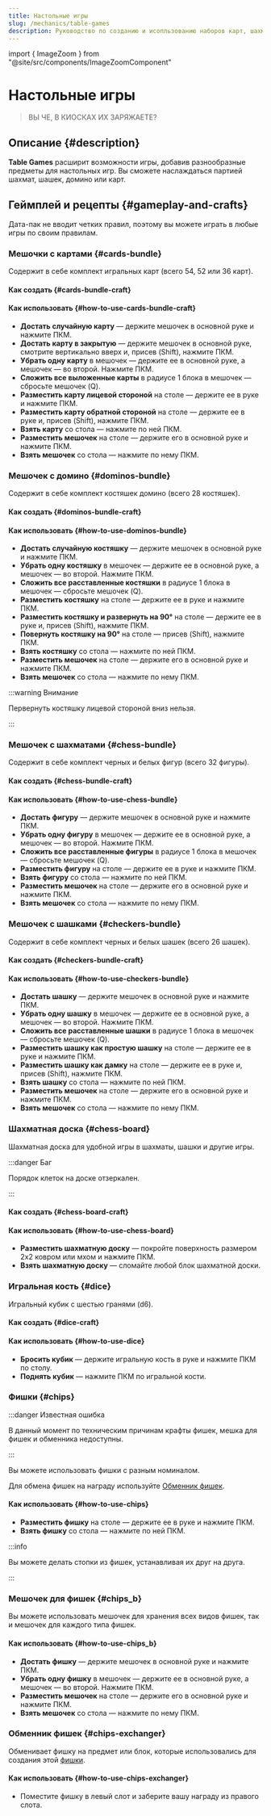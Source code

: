 ```yaml
---
title: Настольные игры
slug: /mechanics/table-games
description: Руководство по созданию и исопльзованию наборов карт, шахмат, шашек и домино.
---
```


import { ImageZoom } from "@site/src/components/ImageZoomComponent"

# Настольные игры

<ImageZoom
  src="/img/mechanics/table-games/table-games-banner.webp"
  alt="Баннер настольных игр"
/>

> ВЫ ЧЕ, В КИОСКАХ ИХ ЗАРЯЖАЕТЕ?

## Описание {#description}

**Table Games** расширит возможности игры, добавив разнообразные предметы для настольных игр. Вы сможете наслаждаться партией шахмат, шашек, домино или карт.

## Геймплей и рецепты {#gameplay-and-crafts}

Дата-пак не вводит четких правил, поэтому вы можете играть в любые игры по своим правилам.

### Мешочки с картами {#cards-bundle}

Содержит в себе комплект игральных карт (всего 54, 52 или 36 карт).

#### Как создать {#cards-bundle-craft}

<ImageZoom
  src="/img/mechanics/table-games/cards-bundle-craft-54.png"
  alt="Рецепт создания Мешочка на 54 карты"
  description="Рецепт создания Мешочка на 54 карты"
/>

<ImageZoom
  src="/img/mechanics/table-games/cards-bundle-craft-52.png"
  alt="Рецепт создания Мешочка на 52 карты"
  description="Рецепт создания Мешочка на 52 карты"
/>

<ImageZoom
  src="/img/mechanics/table-games/cards-bundle-craft-36.png"
  alt="Рецепт создания Мешочка на 36 карт"
  description="Рецепт создания Мешочка на 36 карт"
/>

#### Как использовать {#how-to-use-cards-bundle-craft}

- **Достать случайную карту** — держите мешочек в основной руке и нажмите ПКМ.
- **Достать карту в закрытую** — держите мешочек в основной руке, смотрите вертикально вверх и, присев (Shift), нажмите ПКМ.
- **Убрать одну карту** в мешочек — держите ее в основной руке, а мешочек — во второй. Нажмите ПКМ.
- **Сложить все выложенные карты** в радиусе 1 блока в мешочек — сбросьте мешочек (Q).
- **Разместить карту лицевой стороной** на столе — держите ее в руке и нажмите ПКМ.
- **Разместить карту обратной стороной** на столе — держите ее в руке и, присев (Shift), нажмите ПКМ.
- **Взять карту** со стола — нажмите по ней ПКМ.
- **Разместить мешочек** на столе — держите его в основной руке и нажмите ПКМ.
- **Взять мешочек** со стола — нажмите по нему ПКМ.

### Мешочек с домино {#dominos-bundle}

Содержит в себе комплект костяшек домино (всего 28 костяшек).

#### Как создать {#dominos-bundle-craft}

<ImageZoom
  src="/img/mechanics/table-games/dominos-bundle-craft.png"
  alt="Рецепт создания Мешочка с домино"
  description="Рецепт создания Мешочка с домино"
/>

#### Как использовать {#how-to-use-dominos-bundle}

- **Достать случайную костяшку** — держите мешочек в основной руке и нажмите ПКМ.
- **Убрать одну костяшку** в мешочек — держите ее в основной руке, а мешочек — во второй. Нажмите ПКМ.
- **Сложить все расставленные костяшки** в радиусе 1 блока в мешочек — сбросьте мешочек (Q).
- **Разместить костяшку** на столе — держите ее в руке и нажмите ПКМ.
- **Разместить костяшку и развернуть на 90°** на столе — держите ее в руке и, присев (Shift), нажмите ПКМ.
- **Повернуть костяшку на 90°** на столе — присев (Shift), нажмите ПКМ.
- **Взять костяшку** со стола — нажмите по ней ПКМ.
- **Разместить мешочек** на столе — держите его в основной руке и нажмите ПКМ.
- **Взять мешочек** со стола — нажмите по нему ПКМ.

:::warning Внимание

Первернуть костяшку лицевой стороной вниз нельзя.

:::

### Мешочек с шахматами {#chess-bundle}

Содержит в себе комплект черных и белых фигур (всего 32 фигуры).

#### Как создать {#chess-bundle-craft}

<ImageZoom
  src="/img/mechanics/table-games/chess-bundle-craft.png"
  alt="Рецепт создания Мешочка с шахматами"
  description="Рецепт создания Мешочка с шахматами"
/>

#### Как использовать {#how-to-use-chess-bundle}

- **Достать фигуру** — держите мешочек в основной руке и нажмите ПКМ.
- **Убрать одну фигуру** в мешочек — держите ее в основной руке, а мешочек — во второй. Нажмите ПКМ.
- **Сложить все расставленные фигуры** в радиусе 1 блока в мешочек — сбросьте мешочек (Q).
- **Разместить фигуру** на столе — держите ее в руке и нажмите ПКМ.
- **Взять фигуру** со стола — нажмите по ней ПКМ.
- **Разместить мешочек** на столе — держите его в основной руке и нажмите ПКМ.
- **Взять мешочек** со стола — нажмите по нему ПКМ.

### Мешочек с шашками {#checkers-bundle}

Содержит в себе комплект черных и белых шашек (всего 26 шашек).

#### Как создать {#checkers-bundle-craft}

<ImageZoom
  src="/img/mechanics/table-games/checkers-bundle-craft.png"
  alt="Рецепт создания Мешочка с шашками"
  description="Рецепт создания Мешочка с шашками"
/>

#### Как использовать {#how-to-use-checkers-bundle}

- **Достать шашку** — держите мешочек в основной руке и нажмите ПКМ.
- **Убрать одну шашку** в мешочек — держите ее в основной руке, а мешочек — во второй. Нажмите ПКМ.
- **Сложить все расставленные шашки** в радиусе 1 блока в мешочек — сбросьте мешочек (Q).
- **Разместить шашку как простую шашку** на столе — держите ее в руке и нажмите ПКМ.
- **Разместить шашку как дамку** на столе — держите ее в руке и, присев (Shift), нажмите ПКМ.
- **Взять шашку** со стола — нажмите по ней ПКМ.
- **Разместить мешочек** на столе — держите его в основной руке и нажмите ПКМ.
- **Взять мешочек** со стола — нажмите по нему ПКМ.

### Шахматная доска {#chess-board}

Шахматная доска для удобной игры в шахматы, шашки и другие игры.

:::danger Баг

Порядок клеток на доске отзеркален.

:::

#### Как создать {#chess-board-craft}

<ImageZoom
  src="/img/mechanics/table-games/chess-board-craft.png"
  alt="Рецепт создания Шахматной доски"
  description="Рецепт создания Шахматной доски"
/>

#### Как использовать {#how-to-use-chess-board}

- **Разместить шахматную доску** — покройте поверхность размером 2x2 ковром или мхом и нажмите ПКМ.
- **Взять шахматную доску** — сломайте любой блок шахматной доски.

### Игральная кость {#dice}

Игральный кубик с шестью гранями (d6).

#### Как создать {#dice-craft}

<ImageZoom
  src="/img/mechanics/table-games/dice-craft.png"
  alt="Рецепт создания Игральной кости"
  description="Рецепт создания Игральной кости"
/>

#### Как использовать {#how-to-use-dice}

- **Бросить кубик** — держите игральную кость в руке и нажмите ПКМ по столу.
- **Поднять кубик** — нажмите ПКМ по игральной кости.

### Фишки {#chips}

:::danger Известная ошибка

В данный момент по техническим причинам крафты фишек, мешка для фишек и обменника недоступны.

:::

Вы можете использовать фишки с разным номиналом.


Для обмена фишек на награду используйте [Обменник фишек](#chips-exchanger).

#### Как использовать {#how-to-use-chips}

- **Разместить фишку** на столе — держите ее в руке и нажмите ПКМ.
- **Взять фишку** со стола — нажмите по ней ПКМ.

:::info

Вы можете делать стопки из фишек, устанавливая их друг на друга.

:::

### Мешочек для фишек {#chips_b}

Вы можете использовать мешочек для хранения всех видов фишек, так и мешочек для каждого типа фишек.

#### Как использовать {#how-to-use-chips_b}

- **Достать фишку** — держите мешочек в основной руке и нажмите ПКМ.
- **Убрать одну фишку** в мешочек — держите ее в основной руке, а мешочек — во второй. Нажмите ПКМ.
- **Разместить мешочек** на столе — держите его в основной руке и нажмите ПКМ.
- **Взять мешочек** со стола — нажмите по нему ПКМ.

### Обменник фишек {#chips-exchanger}

Обменивает фишку на предмет или блок, которые использовались для создания этой [фишки](#chips-crafts).

#### Как использовать {#how-to-use-chips-exchanger}

- Поместите фишку в левый слот и заберите вашу награду из правого слота.

<ImageZoom
  src="/img/mechanics/table-games/chips_exchanger-interface.webp"
  alt="Как пользоваться Обменником фишек"
  description="Как пользоваться Обменником фишек"
/>